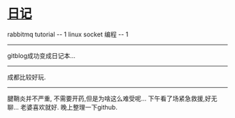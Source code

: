 # [日记](https://github.com/chaleaoch/gitblog/issues/31)

rabbitmq tutorial -- 1
linux socket 编程 -- 1

---

gitblog成功变成日记本...

---

成都比较好玩.

---

腱鞘炎并不严重, 不需要开药,但是为啥这么难受呢...
下午看了场紧急救援,好无聊... 老婆喜欢就好.
晚上整理一下github.